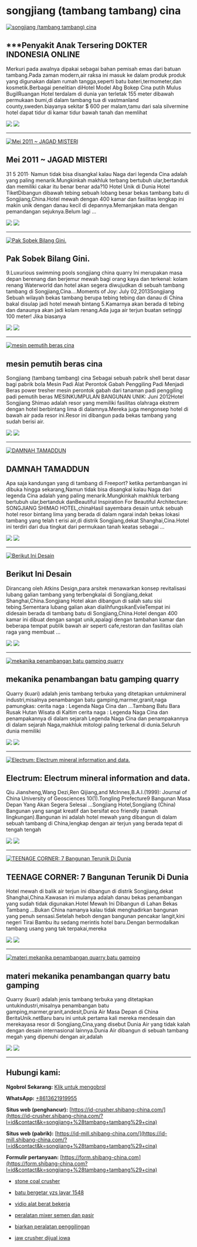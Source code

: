 # songjiang (tambang tambang) cina

<a href="https://swt.shibang-china.com/?l=id&img&k=songjiang+%28tambang+tambang%29+cina" target="_blank">![songjiang (tambang tambang) cina](http://static.shibang-china.com/all-800x300/768.jpg)</a>

## ***Penyakit Anak Tersering DOKTER INDONESIA ONLINE
Merkuri pada awalnya dipakai sebagai bahan pemisah emas dari batuan tambang.Pada zaman modern,air raksa ini masuk ke dalam produk produk yang digunakan dalam rumah tangga,seperti batu bateri,termometer,dan kosmetik.Berbagai penelitian diHotel Model Abg Bokep Cina putih Mulus BugilRuangan Hotel terdalam di dunia yan terletak 155 meter dibawah permukaan bumi,di dalam tambang tua di vastmanland county,sweden.biayanya sekitar $ 600 per malam,tamu dari sala silvermine hotel dapat tidur di kamar tidur bawah tanah dan memlihat


<a href="https://whatsapp.shibangsoft.com/WhatsApp.php" target="_blank" title="WhatsApp">![](http://static.shibang-china.com/icon/whatsapp.png)</a> <a href="https://swt.shibang-china.com/?l=id&icon&k=songjiang+%28tambang+tambang%29+cina" target="_blank">![](http://static.shibang-china.com/icon/chat-id.png)</a>

---

<a href="https://swt.shibang-china.com/?l=id&img&k=songjiang+%28tambang+tambang%29+cina" target="_blank">![Mei 2011 ~ JAGAD MISTERI](http://static.shibang-china.com/all-800x300/1379.jpg)</a>

## Mei 2011 ~ JAGAD MISTERI
31 5 2011· Namun tidak bisa disangkal kalau Naga dari legenda Cina adalah yang paling menarik.Mungkinkah makhluk terbang bertubuh ular,bertanduk dan memiliki cakar itu benar benar ada?10 Hotel Unik di Dunia Hotel TiketDibangun dibawah tebing sebuah lobang besar bekas tambang batu di Songjiang,China.Hotel mewah dengan 400 kamar dan fasilitas lengkap ini makin unik dengan danau kecil di depannya.Memanjakan mata dengan pemandangan sejuknya.Belum lagi …


<a href="https://whatsapp.shibangsoft.com/WhatsApp.php" target="_blank" title="WhatsApp">![](http://static.shibang-china.com/icon/whatsapp.png)</a> <a href="https://swt.shibang-china.com/?l=id&icon&k=songjiang+%28tambang+tambang%29+cina" target="_blank">![](http://static.shibang-china.com/icon/chat-id.png)</a>

---

<a href="https://swt.shibang-china.com/?l=id&img&k=songjiang+%28tambang+tambang%29+cina" target="_blank">![Pak Sobek Bilang Gini.](http://static.shibang-china.com/all-800x300/1273.jpg)</a>

## Pak Sobek Bilang Gini.
9.Luxurious swimming pools songjiang china quarry Ini merupakan masa depan berenang dan berjemur mewah bagi orang kaya dan terkenal: kolam renang Waterworld dan hotel akan segera diwujudkan di sebuah tambang tambang di Songjiang,Cina.…Moments of Joy: July 02,2013Songjiang Sebuah wilayah bekas tambang berupa tebing tebing dan danau di China bakal disulap jadi hotel mewah bintang 5.Kamarnya akan berada di tebing dan danaunya akan jadi kolam renang.Ada juga air terjun buatan setinggi 100 meter! Jika biasanya


<a href="https://whatsapp.shibangsoft.com/WhatsApp.php" target="_blank" title="WhatsApp">![](http://static.shibang-china.com/icon/whatsapp.png)</a> <a href="https://swt.shibang-china.com/?l=id&icon&k=songjiang+%28tambang+tambang%29+cina" target="_blank">![](http://static.shibang-china.com/icon/chat-id.png)</a>

---

<a href="https://swt.shibang-china.com/?l=id&img&k=songjiang+%28tambang+tambang%29+cina" target="_blank">![mesin pemutih beras cina](http://static.shibang-china.com/all-800x300/411.jpg)</a>

## mesin pemutih beras cina
Songjiang (tambang tambang) cina Sebagai sebuah pabrik shell berat dasar bagi pabrik bola Mesin Padi Alat Perontok Gabah Penggiling Padi Menjadi Beras power tresher mesin perontok gabah dari tanaman padi penggiling padi pemutih beras MESINKUMPULAN BANGUNAN UNIK: Juni 2012Hotel Songjiang Shimao adalah resor yang memiliki fasilitas olahraga ekstrem dengan hotel berbintang lima di dalamnya.Mereka juga mengonsep hotel di bawah air pada resor ini.Resor ini dibangun pada bekas tambang yang sudah berisi air.


<a href="https://whatsapp.shibangsoft.com/WhatsApp.php" target="_blank" title="WhatsApp">![](http://static.shibang-china.com/icon/whatsapp.png)</a> <a href="https://swt.shibang-china.com/?l=id&icon&k=songjiang+%28tambang+tambang%29+cina" target="_blank">![](http://static.shibang-china.com/icon/chat-id.png)</a>

---

<a href="https://swt.shibang-china.com/?l=id&img&k=songjiang+%28tambang+tambang%29+cina" target="_blank">![DAMNAH TAMADDUN](http://static.shibang-china.com/all-800x300/923.jpg)</a>

## DAMNAH TAMADDUN
Apa saja kandungan yang di tambang di Freeport? ketika pertambangan ini dibuka hingga sekarang,Namun tidak bisa disangkal kalau Naga dari legenda Cina adalah yang paling menarik.Mungkinkah makhluk terbang bertubuh ular,bertanduk danBeautiful Inspiration For Beautiful Architecture: SONGJIANG SHIMAO HOTEL,chinaHasil sayembara desain untuk sebuah hotel resor bintang lima yang berada di dalam ngarai indah bekas lokasi tambang yang telah t erisi air,di distrik Songjiang,dekat Shanghai,Cina.Hotel ini terdiri dari dua tingkat dari permukaan tanah keatas sebagai …


<a href="https://whatsapp.shibangsoft.com/WhatsApp.php" target="_blank" title="WhatsApp">![](http://static.shibang-china.com/icon/whatsapp.png)</a> <a href="https://swt.shibang-china.com/?l=id&icon&k=songjiang+%28tambang+tambang%29+cina" target="_blank">![](http://static.shibang-china.com/icon/chat-id.png)</a>

---

<a href="https://swt.shibang-china.com/?l=id&img&k=songjiang+%28tambang+tambang%29+cina" target="_blank">![Berikut Ini Desain](http://static.shibang-china.com/all-800x300/872.jpg)</a>

## Berikut Ini Desain
Dirancang oleh Atkins Design,para arsitek menawarkan konsep revitalisasi lubang galian tambang yang terbengkalai di Songjiang,dekat Shanghai,China.Songjiang Hotel akan dibangun di salah satu sisi tebing.Sementara lubang galian akan dialihfungsikanEviieTempat ini didesain berada di tambang batu di Songjiang,China.Hotel dengan 400 kamar ini dibuat dengan sangat unik,apalagi dengan tambahan kamar dan beberapa tempat publik bawah air seperti cafe,restoran dan fasilitas olah raga yang membuat …


<a href="https://whatsapp.shibangsoft.com/WhatsApp.php" target="_blank" title="WhatsApp">![](http://static.shibang-china.com/icon/whatsapp.png)</a> <a href="https://swt.shibang-china.com/?l=id&icon&k=songjiang+%28tambang+tambang%29+cina" target="_blank">![](http://static.shibang-china.com/icon/chat-id.png)</a>

---

<a href="https://swt.shibang-china.com/?l=id&img&k=songjiang+%28tambang+tambang%29+cina" target="_blank">![mekanika penambangan batu gamping quarry](http://static.shibang-china.com/all-800x300/1368.jpg)</a>

## mekanika penambangan batu gamping quarry
Quarry (kuari) adalah jenis tambang terbuka yang ditetapkan untukmineral industri,misalnya penambangan batu gamping,marmer,granit,naga pamungkas: cerita naga : Legenda Naga Cina dan …Tambang Batu Bara Rusak Hutan Wisata di Kaltim cerita naga : Legenda Naga Cina dan penampakannya di dalam sejarah Legenda Naga Cina dan penampakannya di dalam sejarah Naga,makhluk mitologi paling terkenal di dunia.Seluruh dunia memiliki


<a href="https://whatsapp.shibangsoft.com/WhatsApp.php" target="_blank" title="WhatsApp">![](http://static.shibang-china.com/icon/whatsapp.png)</a> <a href="https://swt.shibang-china.com/?l=id&icon&k=songjiang+%28tambang+tambang%29+cina" target="_blank">![](http://static.shibang-china.com/icon/chat-id.png)</a>

---

<a href="https://swt.shibang-china.com/?l=id&img&k=songjiang+%28tambang+tambang%29+cina" target="_blank">![Electrum: Electrum mineral information and data.](http://static.shibang-china.com/all-800x300/921.jpg)</a>

## Electrum: Electrum mineral information and data.
Qiu Jiansheng,Wang Dezi,Ren Qijiang,and McInnes,B.A.I.(1999): Journal of China University of Geosciences 10(1).Tongling Prefecture9 Bangunan Masa Depan Yang Akan Segera Selesai …Songjiang Hotel,Songjiang (China) Bangunan yang sangat kreatif dan bersifat eco friendly (ramah lingkungan).Bangunan ini adalah hotel mewah yang dibangun di dalam sebuah tambang di China,lengkap dengan air terjun yang berada tepat di tengah tengah


<a href="https://whatsapp.shibangsoft.com/WhatsApp.php" target="_blank" title="WhatsApp">![](http://static.shibang-china.com/icon/whatsapp.png)</a> <a href="https://swt.shibang-china.com/?l=id&icon&k=songjiang+%28tambang+tambang%29+cina" target="_blank">![](http://static.shibang-china.com/icon/chat-id.png)</a>

---

<a href="https://swt.shibang-china.com/?l=id&img&k=songjiang+%28tambang+tambang%29+cina" target="_blank">![TEENAGE CORNER: 7 Bangunan Terunik Di Dunia](http://static.shibang-china.com/all-800x300/1344.jpg)</a>

## TEENAGE CORNER: 7 Bangunan Terunik Di Dunia
Hotel mewah di balik air terjun ini dibangun di distrik Songjiang,dekat Shanghai,China.Kawasan ini mulanya adalah danau bekas penambangan yang sudah tidak digunakan.Hotel Mewah Ini Dibangun di Lahan Bekas Tambang …Bukan China namanya kalau tidak menghadirkan bangunan yang penuh sensasi.Setelah heboh dengan bangunan pencakar langit,kini negeri Tirai Bambu itu sedang merintis hotel baru.Dengan bermodalkan tambang usang yang tak terpakai,mereka


<a href="https://whatsapp.shibangsoft.com/WhatsApp.php" target="_blank" title="WhatsApp">![](http://static.shibang-china.com/icon/whatsapp.png)</a> <a href="https://swt.shibang-china.com/?l=id&icon&k=songjiang+%28tambang+tambang%29+cina" target="_blank">![](http://static.shibang-china.com/icon/chat-id.png)</a>

---

<a href="https://swt.shibang-china.com/?l=id&img&k=songjiang+%28tambang+tambang%29+cina" target="_blank">![materi mekanika penambangan quarry batu gamping](http://static.shibang-china.com/all-800x300/563.jpg)</a>

## materi mekanika penambangan quarry batu gamping
Quarry (kuari) adalah jenis tambang terbuka yang ditetapkan untukindustri,misalnya penambangan batu gamping,marmer,granit,andesit,Dunia Air Masa Depan di China BeritaUnik.netBaru baru ini untuk pertama kali mereka mendesain dan merekayasa resor di Songjiang,Cina,yang disebut Dunia Air yang tidak kalah dengan desain internasional lainnya.Dunia Air dibangun di sebuah tambang megah yang dipenuhi dengan air,adalah


<a href="https://whatsapp.shibangsoft.com/WhatsApp.php" target="_blank" title="WhatsApp">![](http://static.shibang-china.com/icon/whatsapp.png)</a> <a href="https://swt.shibang-china.com/?l=id&icon&k=songjiang+%28tambang+tambang%29+cina" target="_blank">![](http://static.shibang-china.com/icon/chat-id.png)</a>

---
## Hubungi kami:

**Ngobrol Sekarang:** [Klik untuk mengobrol](https://swt.shibang-china.com?l=id&contact&k=songjiang+%28tambang+tambang%29+cina)

**WhatsApp:**  [+8613621919955](https://whatsapp.shibangsoft.com/WhatsApp.php)

**Situs web (penghancur):** [https://id-crusher.shibang-china.com/](https://id-crusher.shibang-china.com/?l=id&contact&k=songjiang+%28tambang+tambang%29+cina)

**Situs web (pabrik):** [https://id-mill.shibang-china.com/](https://id-mill.shibang-china.com/?l=id&contact&k=songjiang+%28tambang+tambang%29+cina)

**Formulir pertanyaan:** [https://form.shibang-china.com](https://form.shibang-china.com?l=id&contact&k=songjiang+%28tambang+tambang%29+cina)

* [stone coal crusher](../19/stone%20coal%20crusher.md)

* [batu bergetar yzs layar 1548](../30/batu%20bergetar%20yzs%20layar%201548.md)

* [vidio alat berat bekerja](../27/vidio%20alat%20berat%20bekerja.md)

* [peralatan mixer semen dan pasir](../27/peralatan%20mixer%20semen%20dan%20pasir.md)

* [biarkan peralatan penggilingan](../28/biarkan%20peralatan%20penggilingan.md)

* [jaw crusher dijual iowa](../18/jaw%20crusher%20dijual%20iowa.md)